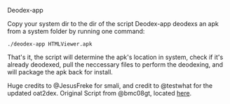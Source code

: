 Deodex-app

Copy your system dir to the dir of the script
Deodex-app deodexs an apk from a system folder by running one command:

    ./deodex-app HTMLViewer.apk
    
That's it, the script will determine the apk's location in system, check if it's already deodexed, pull the neccessary
files to perform the deodexing, and will package the apk back for install.

Huge credits to @JesusFreke for smali, and credit to @testwhat for the updated oat2dex.
Original Script from @bmc08gt, located [here](https://github.com/bmc08gt/scripts/tree/master/deodex-lollipop).
